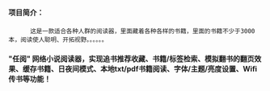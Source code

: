  #### 项目简介：
          这是一款适合各种人群的阅读器，里面藏着各种各样的书籍，里面的书籍不少于3000本，阅读使人聪明、开拓视野。。。。。。
 #### "任阅" 网络小说阅读器，实现追书推荐收藏、书籍/标签检索、模拟翻书的翻页效果、缓存书籍、日夜间模式、本地txt/pdf书籍阅读、字体/主题/亮度设置、Wifi传书等功能！
